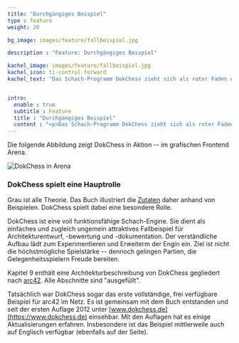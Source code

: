 ```yaml
---
title: "Durchgängiges Beispiel"
type : feature
weight: 20

bg_image: images/feature/fallbeispiel.jpg

description : "Feature: Durchgängiges Beispiel"

kachel_image: images/feature/fallbeispiel.jpg
kachel_icon: ti-control-forward
kachel_text: "Das Schach-Programm DokChess zieht sich als roter Faden durch die Besprechungen der Dokumentationsmittel."


intro:
  enable : true
  subtitle : Feature
  title : "Durchgängiges Beispiel"
  content : "<p>Das Schach-Programm DokChess zieht sich als roter Faden durch die Besprechungen der Dokumentationsmittel.</p>"
---
```


Die folgende Abbildung zeigt DokChess in Aktion -- im grafischen Frontend Arena.

![DokChess in Arena](/images/feature/DokChessInAktion.png)

### DokChess spielt eine Hauptrolle

Grau ist alle Theorie. Das Buch illustriert die [Zutaten](/feature/zutaten/) daher anhand von Beispielen.
DokChess spielt dabei eine besondere Rolle.

DokChess ist eine voll funktionsfähige Schach-Engine. 
Sie dient als einfaches und zugleich ungemein attraktives Fallbeispiel für Architekturentwurf, -bewertung und -dokumentation.
Der verständliche Aufbau lädt zum Experimentieren und Erweiterm der Engin ein.
Ziel ist nicht die höchstmögliche Spielstärke -- dennoch gelingen Partien, die Gelegenheitsspielern Freude bereiten.

Kapitel 9 enthält eine Architekturbeschreibung von DokChess gegliedert nach [arc42](/feature/arc42/).
Alle Abschnitte sind "ausgefüllt". 

Tatsächlich war DokChess sogar das erste vollständige, frei verfügbare Beispiel für arc42 im Netz.
Es ist gemeinsam mit dem Buch entstanden und seit der ersten Auflage 2012 unter [www.dokchess.de](https://www.dokchess.de) einsehbar.
Mit den Auflagen hat es einige Aktualisierungen erfahren.
Insbesondere ist das Beispiel mittlerweile auch auf Englisch verfügbar (ebenfalls auf der Seite).